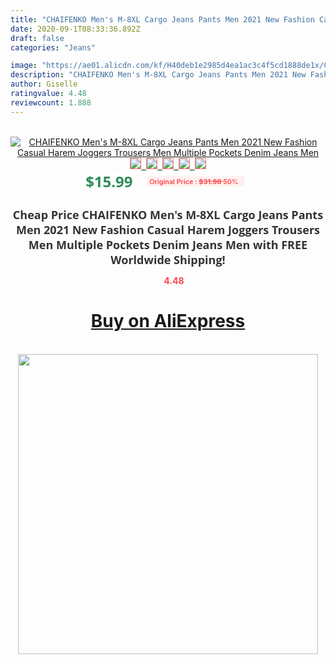 ```yaml
---
title: "CHAIFENKO Men's M-8XL Cargo Jeans Pants Men 2021 New Fashion Casual Harem Joggers Trousers Men Multiple Pockets Denim Jeans Men"
date: 2020-09-1T08:33:36.892Z
draft: false
categories: "Jeans"

image: "https://ae01.alicdn.com/kf/H40deb1e2985d4ea1ac3c4f5cd1888de1x/CHAIFENKO-Men-s-M-8XL-Cargo-Jeans-Pants-Men-2021-New-Fashion-Casual-Harem-Joggers-Trousers.jpg"
description: "CHAIFENKO Men's M-8XL Cargo Jeans Pants Men 2021 New Fashion Casual Harem Joggers Trousers Men Multiple Pockets Denim Jeans Men"
author: Giselle
ratingvalue: 4.48
reviewcount: 1.888
---
```

<br>
<div style="text-align: center;">
<a href="https://s.click.aliexpress.com/e/_AoVVed" target="_blank" rel="nofollow noopener noreferrer"><img alt="CHAIFENKO Men's M-8XL Cargo Jeans Pants Men 2021 New Fashion Casual Harem Joggers Trousers Men Multiple Pockets Denim Jeans Men" class="magnifier-image" src="https://ae01.alicdn.com/kf/H40deb1e2985d4ea1ac3c4f5cd1888de1x/CHAIFENKO-Men-s-M-8XL-Cargo-Jeans-Pants-Men-2021-New-Fashion-Casual-Harem-Joggers-Trousers.jpg_640x640.jpg">
<br>
<img style="border:1px solid salmon" src="https://ae01.alicdn.com/kf/H40deb1e2985d4ea1ac3c4f5cd1888de1x/CHAIFENKO-Men-s-M-8XL-Cargo-Jeans-Pants-Men-2021-New-Fashion-Casual-Harem-Joggers-Trousers.jpg_120x120.jpg">&nbsp;&nbsp;<img style="border:1px solid salmon" src="https://ae01.alicdn.com/kf/H71aafde364f7474c8f756b01626d6433M/CHAIFENKO-Men-s-M-8XL-Cargo-Jeans-Pants-Men-2021-New-Fashion-Casual-Harem-Joggers-Trousers.jpg_120x120.jpg">&nbsp;&nbsp;<img style="border:1px solid salmon" src="https://ae01.alicdn.com/kf/H61c52fb600d84e2bb5cd33227aac9d5fA/CHAIFENKO-Men-s-M-8XL-Cargo-Jeans-Pants-Men-2021-New-Fashion-Casual-Harem-Joggers-Trousers.jpg_120x120.jpg">&nbsp;&nbsp;<img style="border:1px solid salmon" src="https://ae01.alicdn.com/kf/H9a8570d3b4874cedbd7d7205d50efdd8O/CHAIFENKO-Men-s-M-8XL-Cargo-Jeans-Pants-Men-2021-New-Fashion-Casual-Harem-Joggers-Trousers.jpg_120x120.jpg">&nbsp;&nbsp;<img style="border:1px solid salmon" src="https://ae01.alicdn.com/kf/H0e25340a6f114eedb9335c10033fc6d8F/CHAIFENKO-Men-s-M-8XL-Cargo-Jeans-Pants-Men-2021-New-Fashion-Casual-Harem-Joggers-Trousers.jpg_120x120.jpg"></a></div><br0>
<div style="text-align: center;"><span style="background-color: white; border: 0px; box-sizing: border-box; color: seagreen; display: inline-block; font-family: &quot;open sans&quot; , &quot;arial&quot; , &quot;helvetica&quot; , sans-serif , &quot;heiti&quot;; font-size: 24px; font-stretch: inherit; font-weight: 700; line-height: inherit; margin: 0px 10px 0px 0px; padding: 0px; vertical-align: middle;">$15.99 </span>
<span style="background: rgb(255 , 241 , 241); border-radius: 3px; border: 0px; box-sizing: border-box; color: #ff4747; display: inline-block; font-family: inherit; font-size: 12px; font-stretch: inherit; font-style: inherit; font-variant: inherit; font-weight: 600; line-height: inherit; margin: 0px; padding: 2px 5px; transform: scale(0.9); vertical-align: middle;">Original Price : <b style="text-decoration: line-through;">$31.98 </b> 50%&nbsp;&nbsp;</span></div>
<h1 style="color: #333333; display: inline-block; font-family: &quot;open sans&quot; , &quot;arial&quot; , &quot;helvetica&quot; , sans-serif , &quot;heiti&quot;; font-size: 18px; font-stretch: inherit; font-weight: 700; text-align: center;">Cheap Price CHAIFENKO Men's M-8XL Cargo Jeans Pants Men 2021 New Fashion Casual Harem Joggers Trousers Men Multiple Pockets Denim Jeans Men with FREE Worldwide Shipping!</h1>
<div style="color: #ff4747; text-align: center;">
<img src="https://4.bp.blogspot.com/-M0ZcTcb-5uY/XleCXlxnR4I/AAAAAAAAAEc/OrjgMkXV1oMQFaCRZj5HQwOCBcu3w1FegCPcBGAYYCw/s1600/star.png" style="height: 15px;">&nbsp;<b>4.48</b></div>
<div class="button_cont" align="center"><a class="buynow_a" href="https://s.click.aliexpress.com/e/_AoVVed" target="_blank" rel="nofollow noopener noreferrer"><H1>Buy on AliExpress</H1></a></div><br>
<div class="separator" style="clear: both; text-align: center;">
<img src="https://lh3.googleusercontent.com/-pTy5HemUv9M/XlePHvY0dAI/AAAAAAAAAE4/0nX5iRUoIWY8eMW9Dpxeirr157OZliDIgCLcBGAsYHQ/s1600/badge.gif" width="480">
</div>
